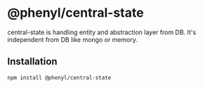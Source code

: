 # @phenyl/central-state
central-state is handling entity and abstraction layer from DB. It's independent from DB like mongo or memory.

## Installation

```sh
npm install @phenyl/central-state
```
